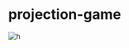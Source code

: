 # projection-game
![h](https://user-images.githubusercontent.com/73043239/153777625-7a1c57f2-5db0-4826-a623-c341b4a75190.png)
